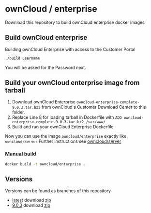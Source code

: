 # ownCloud / enterprise

Download this repository to build ownCloud enterprise docker images

## Build ownCloud enterprise

Building ownCloud Enterprise with access to the Customer Portal
```bash
./build username
```
You will be asked for the Password next.


## Build your ownCloud enterprise image from tarball

1. Download ownCloud Enterprise ```owncloud-enterprise-complete-9.0.3.tar.bz2``` from ownCloud's Customer Download Center to this folder.
2. Replace Line 8 for loading tarball in Dockerfile with `ADD owncloud-enterprise-complete-9.0.3.tar.bz2 /var/www/`
3. Build and run your ownCloud Enterprise Dockerfile

Now you can use the image `owncloud/enterprise` exactly like `owncloud/server`
Further instructions see [owncloud/server](https://github.com/owncloud-docker/server)


### Manual build

```bash
docker build -t owncloud/enterprise .
```


## Versions

Versions can be found as branches of this repository

* [latest](https://github.com/owncloud-docker/enterprise/tree/master) download [zip](https://github.com/owncloud-docker/enterprise/archive/master.zip)
* [9.0.3](https://github.com/owncloud-docker/enterprise/tree/9.0.3) download [zip](https://github.com/owncloud-docker/enterprise/archive/9.0.3.zip)

